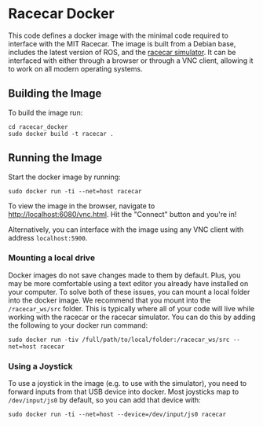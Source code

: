 # Racecar Docker

This code defines a docker image with the minimal code required to interface with the MIT Racecar.
The image is built from a Debian base, includes the latest version of ROS, and the [racecar simulator](https://github.com/mit-racecar/racecar_simulator). It can be interfaced with either through a browser or through a VNC client, allowing it to work on all modern operating systems.

## Building the Image

To build the image run:

    cd racecar_docker
    sudo docker build -t racecar .

## Running the Image

Start the docker image by running:

    sudo docker run -ti --net=host racecar

To view the image in the browser, navigate to [http://localhost:6080/vnc.html](http://localhost:6080/vnc.html). Hit the "Connect" button and you're in!

Alternatively, you can interface with the image using any VNC client with address `localhost:5900`.

### Mounting a local drive

Docker images do not save changes made to them by default.
Plus, you may be more comfortable using a text editor you already have installed on your computer.
To solve both of these issues, you can mount a local folder into the docker image.
We recommend that you mount into the `/racecar_ws/src` folder.
This is typically where all of your code will live while working with the racecar or the racecar simulator.
You can do this by adding the following to your docker run command:

    sudo docker run -tiv /full/path/to/local/folder:/racecar_ws/src --net=host racecar

### Using a Joystick

To use a joystick in the image (e.g. to use with the simulator),
you need to forward inputs from that USB device into docker.
Most joysticks map to `/dev/input/js0` by default, so you can add that device with:

    sudo docker run -ti --net=host --device=/dev/input/js0 racecar
